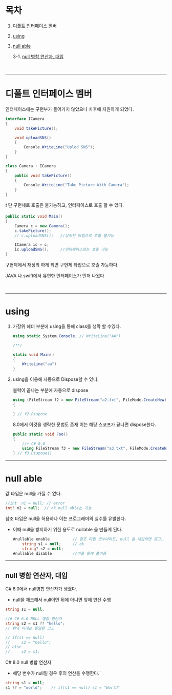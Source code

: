 # 목차

1. [디폴트 인터페이스 멤버](#-디폴트-인터페이스-멤버)

2. [using](#-using)

3. [null able](#-null-able)

   3-1. [null 병합 연산자, 대입](##-null-병합-연산자,-대입)

<br>

---

# 디폴트 인터페이스 멤버

인터페이스에는 구현부가 들어가지 않았으나 차후에 지원하게 되었다.

```C#
interface ICamera
{
    void takePicture();

    void uploadSNS()
    {
        Console.WriteLine("Uplod SNS");
    }
}

class Camera : ICamera
{
    public void takePicture()
    {
        Console.WriteLine("Take Picture With Camera");
    }
}
```

❗ 단 구현체로 호출은 불가능하고, 인터페이스로 호출 할 수 있다.

```C#
public static void Main()
{
    Camera c = new Camera();
    c.takePicture();
    // c.uploadSNS();   //상속된 타입으로 호출 불가능

    ICamera ic = c;
    ic.uploadSNS();     //인터페이스로는 호출 가능
}
```

구현체에서 재정의 하게 되면 구현체 타입으로 호출 가능하다.

JAVA 나 swift에서 유연한 인터페이스가 먼저 나왔다

<br>

---

# using

1.  가장위 헤더 부분에 using을 통해 class를 생략 할 수있다.

    ```C#
    using static System.Console; // WriteLine("AA")

    /**/

    static void Main()
    {
        WriteLine("aa")
    }
    ```

2.  using을 이용해 자동으로 Dispose할 수 있다.

    블럭이 끝나는 부분에 자동으로 dispose

    ```C#
    using (FileStream f2 = new FileStream("a2.txt", FileMode.CreateNew))
    {

    } // f2.Dispose
    ```

    8.0에서 이것을 생략한 문법도 존재
    이는 해당 스코프가 끝나면 dispose한다.

    ```C#
    public static void Foo()
    {
        //+ C# 8.0
        using FileStream f3 = new FileStream("a3.txt", FileMode.CreateNew);
    } // f3.Dispose()
    ```

---

# null able

값 타입은 null을 가질 수 없다.

```C#
//int  n1 = null; // error
int? n2 = null;  // ok null able는 가능
```

참조 타입은 null을 허용하나 이는 프로그래머의 실수를 유발한다.

- 이때 null을 방지하기 위한 용도로 nullable 을 만들게 된다.

  ```C#
  #nullable enable          // 참조 타입 변수이라도, null 을 대입하면 경고..
      string s1 = null;     // ok
      string? s2 = null;
  #nullable disable         //이를 통해 풀어줌
  ```

---

## null 병합 연산자, 대입

C# 6.0에서 null병합 연산자가 생겼다.

- null을 체크해서 null이면 뒤에 아니면 앞에 연산 수행

```C#
string s1 = null;

//# C# 6.0 NULL 병합 연산자
string s2 = s1 ?? "hello";
// 위와 아래는 동일한 코드

// if(s1 == null)
//     s2 = "hello";
// else
//     s2 = s1;
```

C# 8.0 null 병합 연산자

- 해당 변수가 null일 경우 후의 연산을 수행한다.`

```C#
string s1 = null;
s1 ?? = "world";    // if(s1 == null) s1 = "World"
```

